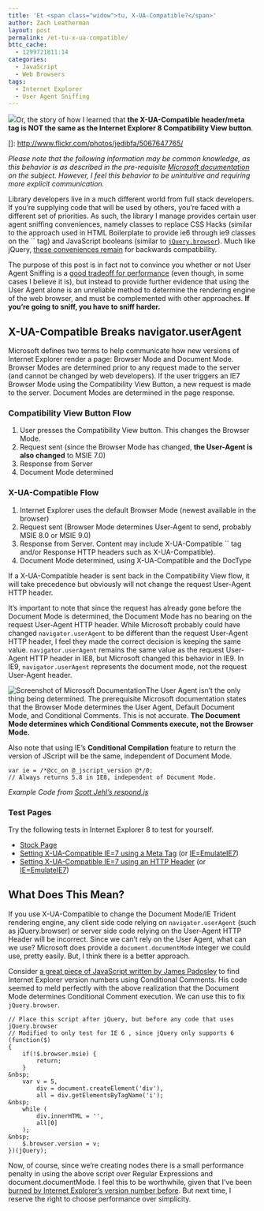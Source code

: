 ```yaml
---
title: 'Et <span class="widow">tu, X-UA-Compatible?</span>'
author: Zach Leatherman
layout: post
permalink: /et-tu-x-ua-compatible/
bttc_cache:
  - 1299721811:14
categories:
  - JavaScript
  - Web Browsers
tags:
  - Internet Explorer
  - User Agent Sniffing
---
```


[![][2]][2]Or, the story of how I learned that **the X-UA-Compatible header/meta tag is NOT the same as the Internet Explorer 8 Compatibility View button**.

 []: http://www.flickr.com/photos/jedibfa/5067647765/

*Please note that the following information may be common knowledge, as this behavior is as described in the pre-requisite [Microsoft documentation][2] on the subject. However, I feel this behavior to be unintuitive and requiring more explicit communication.*

 [2]: http://blogs.msdn.com/b/ie/archive/2010/10/19/testing-sites-with-browser-mode-vs-doc-mode.aspx



Library developers live in a much different world from full stack developers. If you’re supplying code that will be used by others, you’re faced with a different set of priorities. As such, the library I manage provides certain user agent sniffing conveniences, namely classes to replace CSS Hacks (similar to the approach used in HTML Boilerplate to provide ie6 through ie9 classes on the `` tag) and JavaScript booleans (similar to [`jQuery.browser`][3]). Much like jQuery, [these conveniences remain][4] for backwards compatibility.

 [3]: http://api.jquery.com/jQuery.browser
 [4]: http://docs.jquery.com/Release:jQuery_1.3#No_More_Browser_Sniffing

The purpose of this post is in fact not to convince you whether or not User Agent Sniffing is a [good tradeoff for performance][5] (even though, in some cases I believe it is), but instead to provide further evidence that using the User Agent alone is an unreliable method to determine the rendering engine of the web browser, and must be complemented with other approaches. **If you’re going to sniff, you have to sniff harder.**

 [5]: http://infrequently.org/2011/01/cutting-the-interrogation-short/

## X-UA-Compatible Breaks navigator.userAgent

Microsoft defines two terms to help communicate how new versions of Internet Explorer render a page: Browser Mode and Document Mode. Browser Modes are determined prior to any request made to the server (and cannot be changed by web developers). If the user triggers an IE7 Browser Mode using the Compatibility View Button, a new request is made to the server. Document Modes are determined in the page response.

### Compatibility View Button Flow

1.  User presses the Compatibility View button. This changes the Browser Mode.
2.  Request sent (since the Browser Mode has changed, **the User-Agent is also changed** to MSIE 7.0)
3.  Response from Server
4.  Document Mode determined

### X-UA-Compatible Flow

1.  Internet Explorer uses the default Browser Mode (newest available in the browser)
2.  Request sent (Browser Mode determines User-Agent to send, probably MSIE 8.0 or MSIE 9.0)
3.  Response from Server. Content may include X-UA-Compatible `` tag and/or Response HTTP headers such as X-UA-Compatible).
4.  Document Mode determined, using X-UA-Compatible and the DocType

If a X-UA-Compatible header is sent back in the Compatibility View flow, it will take precedence but obviously will not change the request User-Agent HTTP header.

It’s important to note that since the request has already gone before the Document Mode is determined, the Document Mode has no bearing on the request User-Agent HTTP header. While Microsoft probably could have changed `navigator.userAgent` to be different than the request User-Agent HTTP header, I feel they made the correct decision is keeping the same value. `navigator.userAgent` remains the same value as the request User-Agent HTTP header in IE8, but Microsoft changed this behavior in IE9. In IE9, `navigator.userAgent` represents the document mode, not the request User-Agent header.

![][6]The User Agent isn’t the only thing being determined. The prerequisite Microsoft documentation states that the Browser Mode determines the User Agent, Default Document Mode, and Conditional Comments. This is not accurate. **The Document Mode determines which Conditional Comments execute, not the Browser Mode.**

 [6]: http://www.zachleat.com/web/wp-content/uploads/2011/02/Screen-shot-2011-02-06-at-1.27.14-PM.png "Screenshot of Microsoft Documentation"

Also note that using IE’s **Conditional Compilation** feature to return the version of JScript will be the same, independent of Document Mode.

    var ie = /*@cc_on @_jscript_version @*/0;
    // Always returns 5.8 in IE8, independent of Document Mode.

*Example Code from [Scott Jehl’s respond.js][7]*

 [7]: https://github.com/scottjehl/Respond/blob/aedc482328a4cbd9d74c5de178eb2cb974b67af5/respond.src.js#L171

### Test Pages

Try the following tests in Internet Explorer 8 to test for yourself.

*   [Stock Page][8]
*   [Setting X-UA-Compatible IE=7 using a Meta Tag][9] (or [IE=EmulateIE7][10])
*   [Setting X-UA-Compatible IE=7 using an HTTP Header][11] (or [IE=EmulateIE7][12])

 [8]: /test/x-ua-compatible/index.html
 [9]: /test/x-ua-compatible/ie7.html
 [10]: /test/x-ua-compatible/emulateie7.html
 [11]: /test/x-ua-compatible/header-ie7/ie7.html
 [12]: /test/x-ua-compatible/header-emulateie7/emulateie7.html

## What Does This Mean?

If you use X-UA-Compatible to change the Document Mode/IE Trident rendering engine, any client side code relying on `navigator.userAgent` (such as jQuery.browser) or server side code relying on the User-Agent HTTP Header will be incorrect. Since we can’t rely on the User Agent, what can we use? Microsoft does provide a `document.documentMode` integer we could use, pretty easily. But, I think there is a better approach.

Consider [a great piece of JavaScript written by James Padosley][13] to find Internet Explorer version numbers using Conditional Comments. His code seemed to meld perfectly with the above realization that the Document Mode determines Conditional Comment execution. We can use this to fix `jQuery.browser`.

 [13]: https://gist.github.com/527683

    // Place this script after jQuery, but before any code that uses jQuery.browser
    // Modified to only test for IE 6 , since jQuery only supports 6 
    (function($)
    {
        if(!$.browser.msie) {
            return;
        }
    &nbsp;
        var v = 5,
            div = document.createElement('div'),
            all = div.getElementsByTagName('i');
    &nbsp;
        while (
            div.innerHTML = '',
            all[0]
        );
    &nbsp;
        $.browser.version = v;
    })(jQuery);

Now, of course, since we’re creating nodes there is a small performance penalty in using the above script over Regular Expressions and document.documentMode. I feel this to be worthwhile, given that I’ve been [burned by Internet Explorer’s version number before][14]. But next time, I reserve the right to choose performance over simplicity.

 [14]: /web/2008/10/19/jquery-bug-ie-reports-incorrect-browserversion/
